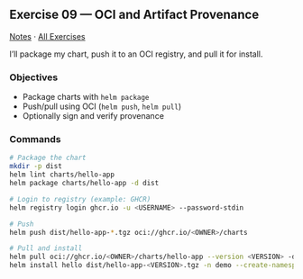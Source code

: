 ## Exercise 09 — OCI and Artifact Provenance

[Notes](./NOTES.md) · [All Exercises](../../README.md#exercises)

I’ll package my chart, push it to an OCI registry, and pull it for install.

### Objectives
- Package charts with `helm package`
- Push/pull using OCI (`helm push`, `helm pull`)
- Optionally sign and verify provenance

### Commands
```bash
# Package the chart
mkdir -p dist
helm lint charts/hello-app
helm package charts/hello-app -d dist

# Login to registry (example: GHCR)
helm registry login ghcr.io -u <USERNAME> --password-stdin

# Push
helm push dist/hello-app-*.tgz oci://ghcr.io/<OWNER>/charts

# Pull and install
helm pull oci://ghcr.io/<OWNER>/charts/hello-app --version <VERSION> -d dist
helm install hello dist/hello-app-<VERSION>.tgz -n demo --create-namespace
```


